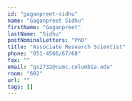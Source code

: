 ```yaml
---
id: "gaganpreet-sidhu"
name: "Gaganpreet Sidhu"
firstName: "Gaganpreet"
lastName: "Sidhu"
postNominalLetters: "PhD"
title: "Associate Research Scientist"
phone: "851-4566/67/68"
fax: ""
email: "gs2732@cumc.columbia.edu"
room: "602"
url: ""
tags: []
---
```

